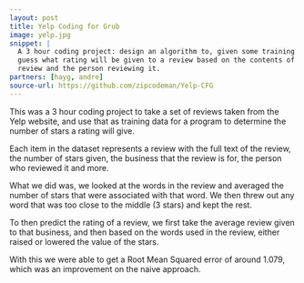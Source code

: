 ```yaml
---
layout: post
title: Yelp Coding for Grub
image: yelp.jpg
snippet: |
  A 3 hour coding project: design an algorithm to, given some training data set,
  guess what rating will be given to a review based on the contents of the
  review and the person reviewing it.
partners: [hayg, andre]
source-url: https://github.com/zipcodeman/Yelp-CFG
---
```


This was a 3 hour coding project to take a set of reviews taken from the Yelp
website, and use that as training data for a program to determine the number
of stars a rating will give. 

Each item in the dataset represents a review with the full text of the review,
the number of stars given, the business that the review is for, the person who
reviewed it and more. 

What we did was, we looked at the words in the review and averaged the number
of stars that were associated with that word. We then threw out any word that
was too close to the middle (3 stars) and kept the rest. 

To then predict the rating of a review, we first take the average review given
to that business, and then based on the words used in the review, either raised
or lowered the value of the stars. 

With this we were able to get a Root Mean Squared error of around 1.079, which
was an improvement on the naive approach. 

